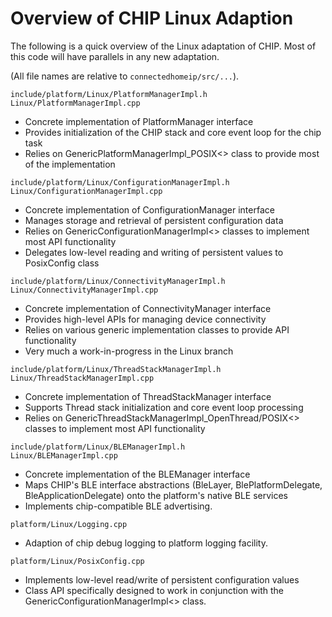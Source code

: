 # Overview of CHIP Linux Adaption

The following is a quick overview of the Linux adaptation of CHIP. Most of this
code will have parallels in any new adaptation.

(All file names are relative to `connectedhomeip/src/...`).

`include/platform/Linux/PlatformManagerImpl.h`<br>`Linux/PlatformManagerImpl.cpp`

-   Concrete implementation of PlatformManager interface
-   Provides initialization of the CHIP stack and core event loop for the chip
    task
-   Relies on GenericPlatformManagerImpl_POSIX<> class to provide most of the
    implementation

`include/platform/Linux/ConfigurationManagerImpl.h`<br>`Linux/ConfigurationManagerImpl.cpp`

-   Concrete implementation of ConfigurationManager interface
-   Manages storage and retrieval of persistent configuration data
-   Relies on GenericConfigurationManagerImpl<> classes to implement most API
    functionality
-   Delegates low-level reading and writing of persistent values to PosixConfig
    class

`include/platform/Linux/ConnectivityManagerImpl.h`<br>`Linux/ConnectivityManagerImpl.cpp`

-   Concrete implementation of ConnectivityManager interface
-   Provides high-level APIs for managing device connectivity
-   Relies on various generic implementation classes to provide API
    functionality
-   Very much a work-in-progress in the Linux branch

`include/platform/Linux/ThreadStackManagerImpl.h`<br>`Linux/ThreadStackManagerImpl.cpp`

-   Concrete implementation of ThreadStackManager interface
-   Supports Thread stack initialization and core event loop processing
-   Relies on GenericThreadStackManagerImpl_OpenThread/POSIX<> classes to
    implement most API functionality

`include/platform/Linux/BLEManagerImpl.h`<br>`Linux/BLEManagerImpl.cpp`

-   Concrete implementation of the BLEManager interface
-   Maps CHIP's BLE interface abstractions (BleLayer, BlePlatformDelegate,
    BleApplicationDelegate) onto the platform's native BLE services
-   Implements chip-compatible BLE advertising.

`platform/Linux/Logging.cpp`

-   Adaption of chip debug logging to platform logging facility.

`platform/Linux/PosixConfig.cpp`

-   Implements low-level read/write of persistent configuration values
-   Class API specifically designed to work in conjunction with the
    GenericConfigurationManagerImpl<> class.
